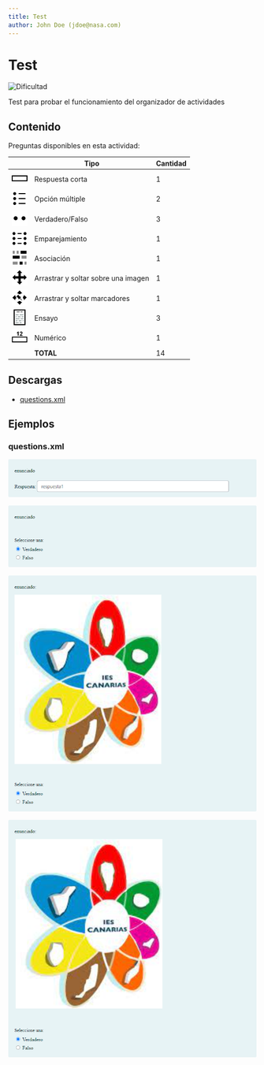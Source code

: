 ```yaml
---
title: Test
author: John Doe (jdoe@nasa.com)
---
```


# Test


![Dificultad](https://img.shields.io/badge/Dificultad-Media-yellow)


Test para probar el funcionamiento del organizador de actividades

## Contenido

Preguntas disponibles en esta actividad:

|   | Tipo              | Cantidad                   |
| - | ----------------- | -------------------------- |
| ![](https://raw.githubusercontent.com/iescanarias/actividades/main/.actirepo/icons/shortanswer.svg) | Respuesta corta | 1 |
| ![](https://raw.githubusercontent.com/iescanarias/actividades/main/.actirepo/icons/multichoice.svg) | Opción múltiple | 2 |
| ![](https://raw.githubusercontent.com/iescanarias/actividades/main/.actirepo/icons/truefalse.svg) | Verdadero/Falso | 3 |
| ![](https://raw.githubusercontent.com/iescanarias/actividades/main/.actirepo/icons/matching.svg) | Emparejamiento | 1 |
| ![](https://raw.githubusercontent.com/iescanarias/actividades/main/.actirepo/icons/cloze.svg) | Asociación | 1 |
| ![](https://raw.githubusercontent.com/iescanarias/actividades/main/.actirepo/icons/ddimageortext.svg) | Arrastrar y soltar sobre una imagen | 1 |
| ![](https://raw.githubusercontent.com/iescanarias/actividades/main/.actirepo/icons/ddmarker.svg) | Arrastrar y soltar marcadores | 1 |
| ![](https://raw.githubusercontent.com/iescanarias/actividades/main/.actirepo/icons/essay.svg) | Ensayo | 3 |
| ![](https://raw.githubusercontent.com/iescanarias/actividades/main/.actirepo/icons/numerical.svg) | Numérico | 1 |
|   | **TOTAL**         | 14 |

## Descargas

- [questions.xml](https://github.com/iescanarias/actividades/tree/main/./.actirepo/test/questions.xml)


## Ejemplos


### questions.xml

![respuestacorta-0.png](images/respuestacorta-0.png)

![verdadero_falso-0.png](images/verdadero_falso-0.png)

![verdadero_falsoconimagenadjunta-0.png](images/verdadero_falsoconimagenadjunta-0.png)

![verdadero_falsoconimagenembebida-0.png](images/verdadero_falsoconimagenembebida-0.png)

